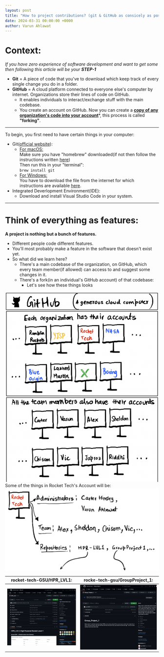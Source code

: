 ```yaml
---
layout: post
title: "How to project contributions? (git & GitHub as consicely as possible)"
date: 2024-03-31 00:00:00 +0000
author: Varun Ahlawat
---
```

<link rel="stylesheet" href="../assets/styles.css">

# Context:<br>
<i>If you have zero experience of software development and want to get some then following this article will be your <b>STEP-1</b></i>
- **Git** = A piece of code that you've to download which keep track of every single change you do in a folder.
- **GitHub** = A cloud platform connected to everyone else's computer by internet. Organizations store their lines of code on GitHub. <br> 
  - It enables individuals to interact/exchange stuff with the main codebase. 
  - You create an account on GitHub. Now you can create a <b><u>copy of any organization's code into your account</u></b>*, this process is called **"forking"**.
<hr>
To begin, you first need to have certain things in your computer:

- Git([official website](https://git-scm.com/book/en/v2/Getting-Started-Installing-Git)):
  - <u>For macOS:</u><br>
  Make sure you have "homebrew" downloaded(if not then follow the instructions written [here](https://brew.sh/))<br>
  Then run this in your "terminal":<br>`brew install git`
  - <u>For Windows:</u><br>
  You have to download the file from the internet for which instructions are available [here](https://git-scm.com/download/win).
- Integrated Deverlopment Environment(IDE):
  - Download and install Visual Studio Code in your system.
<hr>


# Think of everything as features:
**A project is nothing but a bunch of features.**
- Different people code different features.
- You'll most probably make a feature in the software that doesn't exist yet.
- So what did we learn here?
  - There's a main codebase of the organization, on GitHub, which every team member(if allowed) can access to and suggest some changes in it.
  - There's a fork(in an individual's GitHub account) of that codebase:
    - Let's see how these things looks

<!-- 
<div style="display:flex;">
  <img src="../assets/pages/git/image.png" alt="Image 1" style="margin-right:10px;">
  <img src="../assets/pages/git/image copy.png" alt="Image 2">
</div> -->



<div>
  <img class="limit" src="/assets/pages/git/image copy 2.png" style="margin-right:10px;"><br>
</div>
Some of the things in Rocket Tech's Account will be:<br>
<div>
  <img class ="limit" src="/assets/pages/git/image copy 3.png" style="margin-right:10px;">
</div>
  
| rocket-tech-GSU/HPR_LVL1:      | rocke-tech-gsu/GroupProject_1: |
| ----------- | ----------- |
| <img src="/assets/pages/git/image.png" alt="Image 1" style="margin-right:10px;"> | <img src="/assets/pages/git/image copy.png" alt="Image 2"> |
